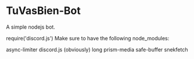 # TuVasBien-Bot
A simple nodejs bot.

require('discord.js')
Make sure to have the following node_modules:

async-limiter
discord.js (obviously)
long
prism-media
safe-buffer
snekfetch
